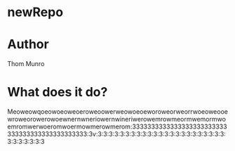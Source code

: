 # newRepo

# Author
Thom Munro

# What does it do?
Meoweowqoeowoeoweoeroweoowerweowoeoeworoweorweorrwoeoweooewroweorowerowoewnernwneriowernwineriwerowemrowmeormwemormwoemromwerwoeromwoermowmerowmerom:3333333333333333333333333333333333333333333333:3v:3:3:3:3:3:3:3:3:3:3:3:3:3:3:3:3:3:3:3:3:3:3:3:3:3:3:3:3:3:3
